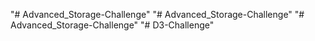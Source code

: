 "# Advanced_Storage-Challenge" 
"# Advanced_Storage-Challenge" 
"# Advanced_Storage-Challenge" 
"# D3-Challenge" 
